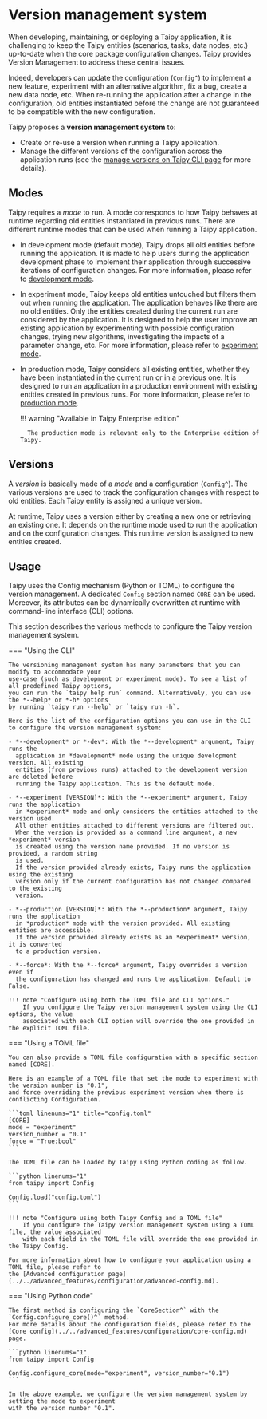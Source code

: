 # Version management system
When developing, maintaining, or deploying a Taipy application, it is challenging
to keep the Taipy entities (scenarios, tasks, data nodes, etc.) up-to-date when
the core package configuration changes. Taipy provides Version Management to address
these central issues.

Indeed, developers can update the configuration (`Config^`) to implement a new feature,
experiment with an alternative algorithm, fix a bug, create a new data node, etc.
When re-running the application after a change in the configuration, old entities
instantiated before the change are not guaranteed to be compatible with the new
configuration.

Taipy proposes a **version management system** to:

- Create or re-use a version when running a Taipy application.
- Manage the different versions of the configuration across the application runs (see the
[manage versions on Taipy CLI page](../../cli/manage-versions.md) for more details).

## Modes

Taipy requires a *mode* to run. A mode corresponds to how Taipy behaves at runtime regarding old
entities instantiated in previous runs. There are different runtime modes that can be used when running
a Taipy application.

- In development mode (default mode), Taipy drops all old entities before running the application.
  It is made to help users during the application development phase to implement their application
  through successive iterations of configuration changes. For more information, please refer to
  [development mode](development_mode.md).

- In experiment mode, Taipy keeps old entities untouched but filters them out when running the
  application. The application behaves like there are no old entities. Only the entities created
  during the current run are considered by the application. It is designed to help the user improve
  an existing application by experimenting with possible configuration changes, trying new
  algorithms, investigating the impacts of a parameter change, etc. For more information, please refer to
  [experiment mode](experiment_mode.md).

- In production mode, Taipy considers all existing entities, whether they have been instantiated in
  the current run or in a previous one. It is designed to run an application in a production
  environment with existing entities created in previous runs. For more information, please refer to
  [production mode](production_mode.md).

    !!! warning "Available in Taipy Enterprise edition"

        The production mode is relevant only to the Enterprise edition of Taipy.

## Versions

A *version* is basically made of a *mode* and a configuration (`Config^`). The various versions
are used to track the configuration changes with respect to old entities. Each Taipy entity is
assigned a unique version.

At runtime, Taipy uses a version either by creating a new one or retrieving an existing one. It
depends on the runtime mode used to run the application and on the configuration changes. This
runtime version is assigned to new entities created.


## Usage

Taipy uses the Config mechanism (Python or TOML) to configure the version management.
A dedicated `Config` section named `CORE` can be used. Moreover, its attributes can be
dynamically overwritten at runtime with command-line interface (CLI) options.

This section describes the various methods to configure the Taipy version management system.

=== "Using the CLI"

    The versioning management system has many parameters that you can modify to accommodate your
    use-case (such as development or experiment mode). To see a list of all predefined Taipy options,
    you can run the `taipy help run` command. Alternatively, you can use the *--help* or *-h* options
    by running `taipy run --help` or `taipy run -h`.

    Here is the list of the configuration options you can use in the CLI to configure the version management system:

    - *--development* or *-dev*: With the *--development* argument, Taipy runs the
      application in *development* mode using the unique development version. All existing
      entities (from previous runs) attached to the development version are deleted before
      running the Taipy application. This is the default mode.

    - *--experiment [VERSION]*: With the *--experiment* argument, Taipy runs the application
      in *experiment* mode and only considers the entities attached to the version used.
      All other entities attached to different versions are filtered out.
      When the version is provided as a command line argument, a new *experiment* version
      is created using the version name provided. If no version is provided, a random string
      is used.
      If the version provided already exists, Taipy runs the application using the existing
      version only if the current configuration has not changed compared to the existing
      version.

    - *--production [VERSION]*: With the *--production* argument, Taipy runs the application
      in *production* mode with the version provided. All existing entities are accessible.
      If the version provided already exists as an *experiment* version, it is converted
      to a production version.

    - *--force*: With the *--force* argument, Taipy overrides a version even if
      the configuration has changed and runs the application. Default to False.

    !!! note "Configure using both the TOML file and CLI options."
        If you configure the Taipy version management system using the CLI options, the value
        associated with each CLI option will override the one provided in the explicit TOML file.

=== "Using a TOML file"

    You can also provide a TOML file configuration with a specific section named [CORE].

    Here is an example of a TOML file that set the mode to experiment with the version number is "0.1",
    and force overriding the previous experiment version when there is conflicting Configuration.

    ```toml linenums="1" title="config.toml"
    [CORE]
    mode = "experiment"
    version_number = "0.1"
    force = "True:bool"
    ```

    The TOML file can be loaded by Taipy using Python coding as follow.

    ```python linenums="1"
    from taipy import Config

    Config.load("config.toml")
    ```

    !!! note "Configure using both Taipy Config and a TOML file"
        If you configure the Taipy version management system using a TOML file, the value associated
        with each field in the TOML file will override the one provided in the Taipy Config.

    For more information about how to configure your application using a TOML file, please refer to
    the [Advanced configuration page](../../advanced_features/configuration/advanced-config.md).

=== "Using Python code"

    The first method is configuring the `CoreSection^` with the `Config.configure_core()^` method.
    For more details about the configuration fields, please refer to the
    [Core config](../../advanced_features/configuration/core-config.md) page.

    ```python linenums="1"
    from taipy import Config

    Config.configure_core(mode="experiment", version_number="0.1")
    ```

    In the above example, we configure the version management system by setting the mode to experiment
    with the version number "0.1".
